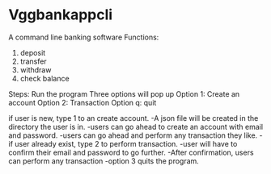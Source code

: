 # Vggbankappcli
A command line banking software
Functions:

1. deposit
2. transfer
3. withdraw
4. check balance

Steps:
Run the program
Three options will pop up
Option 1: Create an account
Option 2: Transaction
Option q: quit

if user is new, type 1 to an create account.
-A json file will be created in the directory the user is in.
-users can go ahead to create an account with email and password.
-users can go ahead and perform any transaction they like.
-if user already exist, type 2 to perform transaction.
-user will have to confirm their email and password to go further.
-After confirmation, users can perform any transaction
-option 3 quits the program.
